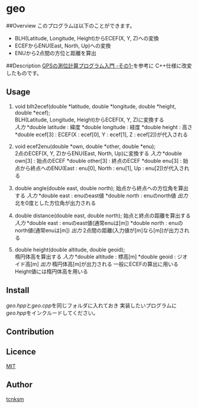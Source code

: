 geo
====

##Overview
このプログラムは以下のことができます。
* BLH(Latitude, Longitude, Height)からECEF(X, Y, Z)への変換
* ECEFからENU(East, North, Up)への変換
* ENUから2点間の方位と距離を算出

##Description
[GPSの測位計算プログラム入門 -その1-](http://www.enri.go.jp/~fks442/K_MUSEN/)を参考に
C++仕様に改変したものです。

## Usage
1. void blh2ecef(double *latitude, double *longitude, double *height, double *ecef);  
BLH(Latitude, Longitude, Height)からECEF(X, Y, Z)に変換する  
*入力*
*double latitude : 緯度
*double longitude : 経度
*double height : 高さ
*double ecef[3] : ECEF(X : ecef[0], Y : ecef[1], Z : ecef[2])が代入される

2. void ecef2enu(double *own, double *other, double *enu);  
2点のECEF(X, Y, Z)からENU(East, North, Up)に変換する
*入力*
*double own[3] : 始点のECEF
*double other[3] : 終点のECEF
*double enu[3] : 始点から終点へのENU(East : enu[0], North : enu[1], Up : enu[2])が代入される

3. double angle(double east, double north);
始点から終点への方位角を算出する
*入力*
*double east : enuのeast値
*double north : enuのnorth値
*出力*
北を0度とした方位角が出力される

4. double distance(double east, double north);
始点と終点の距離を算出する
*入力*
*double east : enuのeast値(通常enuは[m])
*double north : enuのnorth値(通常enuは[m])
*出力*
2点間の距離(入力値が[m]なら[m])が出力される

5. double height(double altitude, double geoid);  
楕円体高を算出する
*入力*
*double altitude : 標高[m]
*double geoid : ジオイド高[m]
*出力*
楕円体高[m]が出力される
一般にECEFの算出に用いるHeight値には楕円体高を用いる

## Install
*geo.hpp*と*geo.cpp*を同じフォルダに入れておき
実装したいプログラムに*geo.hpp*をインクルードしてください。

## Contribution

## Licence

[MIT](https://github.com/tcnksm/tool/blob/master/LICENCE)

## Author

[tcnksm](https://github.com/tcnksm)
